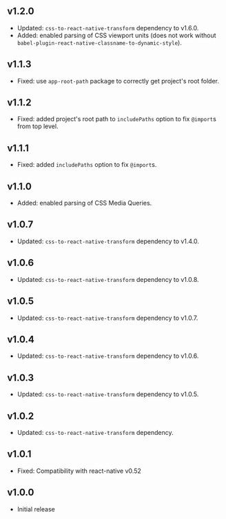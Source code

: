 ## v1.2.0

* Updated: `css-to-react-native-transform` dependency to v1.6.0.
* Added: enabled parsing of CSS viewport units (does not work without `babel-plugin-react-native-classname-to-dynamic-style`).

## v1.1.3

* Fixed: use `app-root-path` package to correctly get project's root folder.

## v1.1.2

* Fixed: added project's root path to `includePaths` option to fix `@import`s from top level.

## v1.1.1

* Fixed: added `includePaths` option to fix `@import`s.

## v1.1.0

* Added: enabled parsing of CSS Media Queries.

## v1.0.7

* Updated: `css-to-react-native-transform` dependency to v1.4.0.

## v1.0.6

* Updated: `css-to-react-native-transform` dependency to v1.0.8.

## v1.0.5

* Updated: `css-to-react-native-transform` dependency to v1.0.7.

## v1.0.4

* Updated: `css-to-react-native-transform` dependency to v1.0.6.

## v1.0.3

* Updated: `css-to-react-native-transform` dependency to v1.0.5.

## v1.0.2

* Updated: `css-to-react-native-transform` dependency.

## v1.0.1

* Fixed: Compatibility with react-native v0.52

## v1.0.0

* Initial release

